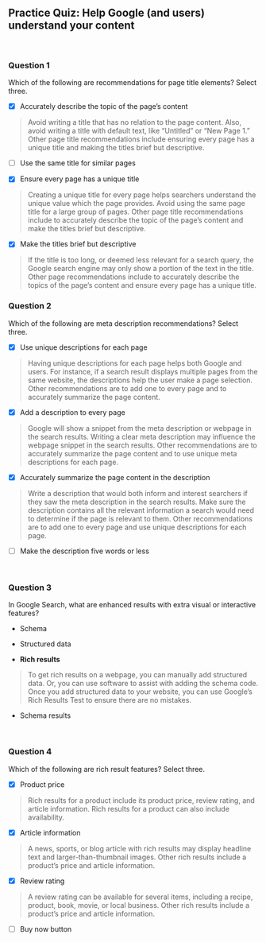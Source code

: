 ## Practice Quiz:  Help Google (and users) understand your content

<br>

### Question 1

Which of the following are recommendations for page title elements? Select three.

+ [x] Accurately describe the topic of the page’s content

> Avoid writing a title that has no relation to the page content. Also, avoid writing a title with default text, like “Untitled” or “New Page 1.” Other page title recommendations include ensuring every page has a unique title and making the titles brief but descriptive.

+ [ ] Use the same title for similar pages

+ [x] Ensure every page has a unique title

> Creating a unique title for every page helps searchers understand the unique value which the page provides. Avoid using the same page title for a large group of pages. Other page title recommendations include to accurately describe the topic of the page’s content and make the titles brief but descriptive.

+ [x] Make the titles brief but descriptive

> If the title is too long, or deemed less relevant for a search query, the Google search engine may only show a portion of the text in the title. Other page recommendations include to accurately describe the topics of the page’s content and ensure every page has a unique title.

### Question 2

Which of the following are meta description recommendations? Select three.

+ [x] Use unique descriptions for each page

> Having unique descriptions for each page helps both Google and users. For instance, if a search result displays multiple pages from the same website, the descriptions help the user make a page selection. Other recommendations are to add one to every page and to accurately summarize the page content.

+ [x] Add a description to every page

> Google will show a snippet from the meta description or webpage in the search results. Writing a clear meta description may influence the webpage snippet in the search results. Other recommendations are to accurately summarize the page content and to use unique meta descriptions for each page.

+ [x] Accurately summarize the page content in the description

> Write a description that would both inform and interest searchers if they saw the meta description in the search results. Make sure the description contains all the relevant information a search would need to determine if the page is relevant to them. Other recommendations are to add one to every page and use unique descriptions for each page.

+ [ ] Make the description five words or less

<br>

### Question 3

In Google Search, what are enhanced results with extra visual or interactive features?

- Schema


- Structured data


- **Rich results**

> To get rich results on a webpage, you can manually add structured data. Or, you can use software to assist with adding the schema code. Once you add structured data to your website, you can use Google’s Rich Results Test to ensure there are no mistakes. 

- Schema results

<br>

### Question 4

Which of the following are rich result features? Select three.

+ [x] Product price

> Rich results for a product include its product price, review rating, and article information. Rich results for a product can also include availability. 

+ [x] Article information

> A news, sports, or blog article with rich results may display headline text and larger-than-thumbnail images. Other rich results include a product’s price and article information. 

+ [x] Review rating

> A review rating can be available for several items, including a recipe, product, book, movie, or local business. Other rich results include a product’s price and article information. 

+ [ ] Buy now button
